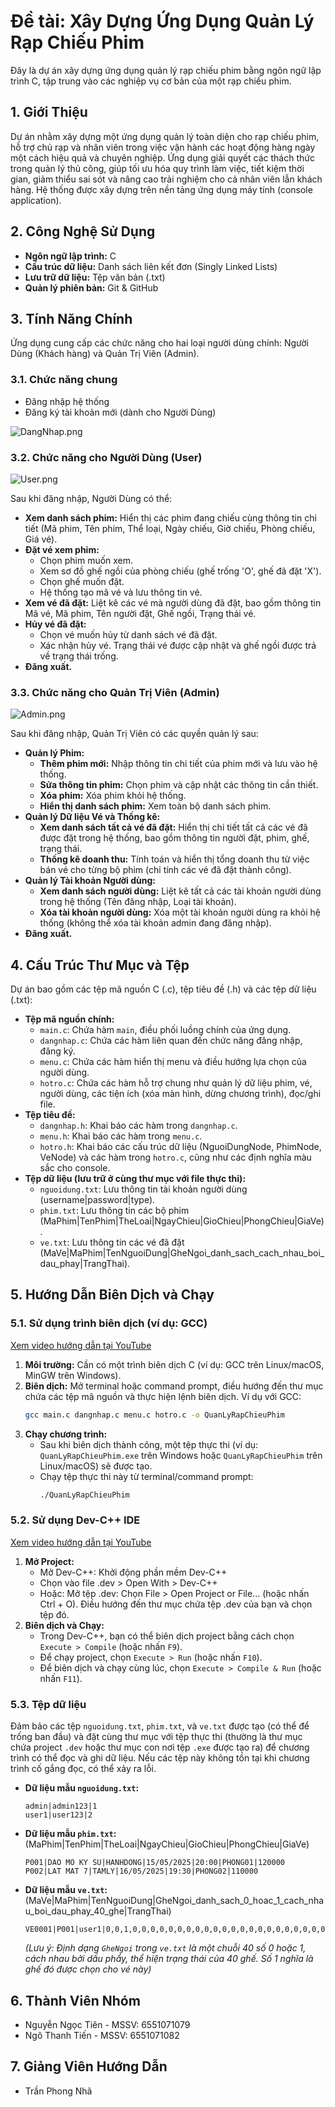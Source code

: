 # Đề tài: Xây Dựng Ứng Dụng Quản Lý Rạp Chiếu Phim

Đây là dự án xây dựng ứng dụng quản lý rạp chiếu phim bằng ngôn ngữ lập trình C, tập trung vào các nghiệp vụ cơ bản của một rạp chiếu phim.

## 1. Giới Thiệu

Dự án nhằm xây dựng một ứng dụng quản lý toàn diện cho rạp chiếu phim, hỗ trợ chủ rạp và nhân viên trong việc vận hành các hoạt động hàng ngày một cách hiệu quả và chuyên nghiệp. Ứng dụng giải quyết các thách thức trong quản lý thủ công, giúp tối ưu hóa quy trình làm việc, tiết kiệm thời gian, giảm thiểu sai sót và nâng cao trải nghiệm cho cả nhân viên lẫn khách hàng. Hệ thống được xây dựng trên nền tảng ứng dụng máy tính (console application).

## 2. Công Nghệ Sử Dụng

* **Ngôn ngữ lập trình:** C
* **Cấu trúc dữ liệu:** Danh sách liên kết đơn (Singly Linked Lists)
* **Lưu trữ dữ liệu:** Tệp văn bản (.txt)
* **Quản lý phiên bản:** Git & GitHub

## 3. Tính Năng Chính

Ứng dụng cung cấp các chức năng cho hai loại người dùng chính: Người Dùng (Khách hàng) và Quản Trị Viên (Admin).

### 3.1. Chức năng chung

* Đăng nhập hệ thống
* Đăng ký tài khoản mới (dành cho Người Dùng)

![DangNhap.png](https://github.com/ngoctienz/IT1.103.3/blob/master/img/DangNhap.png)

### 3.2. Chức năng cho Người Dùng (User)

![User.png](https://github.com/ngoctienz/IT1.103.3/blob/master/img/User.png)

Sau khi đăng nhập, Người Dùng có thể:

* **Xem danh sách phim:** Hiển thị các phim đang chiếu cùng thông tin chi tiết (Mã phim, Tên phim, Thể loại, Ngày chiếu, Giờ chiếu, Phòng chiếu, Giá vé).
* **Đặt vé xem phim:**
    * Chọn phim muốn xem.
    * Xem sơ đồ ghế ngồi của phòng chiếu (ghế trống 'O', ghế đã đặt 'X').
    * Chọn ghế muốn đặt.
    * Hệ thống tạo mã vé và lưu thông tin vé.
* **Xem vé đã đặt:** Liệt kê các vé mà người dùng đã đặt, bao gồm thông tin Mã vé, Mã phim, Tên người đặt, Ghế ngồi, Trạng thái vé.
* **Hủy vé đã đặt:**
    * Chọn vé muốn hủy từ danh sách vé đã đặt.
    * Xác nhận hủy vé. Trạng thái vé được cập nhật và ghế ngồi được trả về trạng thái trống.
* **Đăng xuất.**

### 3.3. Chức năng cho Quản Trị Viên (Admin)

![Admin.png](https://github.com/ngoctienz/IT1.103.3/blob/master/img/Admin.png)

Sau khi đăng nhập, Quản Trị Viên có các quyền quản lý sau:

* **Quản lý Phim:**
    * **Thêm phim mới:** Nhập thông tin chi tiết của phim mới và lưu vào hệ thống.
    * **Sửa thông tin phim:** Chọn phim và cập nhật các thông tin cần thiết.
    * **Xóa phim:** Xóa phim khỏi hệ thống.
    * **Hiển thị danh sách phim:** Xem toàn bộ danh sách phim.
* **Quản lý Dữ liệu Vé và Thống kê:**
    * **Xem danh sách tất cả vé đã đặt:** Hiển thị chi tiết tất cả các vé đã được đặt trong hệ thống, bao gồm thông tin người đặt, phim, ghế, trạng thái.
    * **Thống kê doanh thu:** Tính toán và hiển thị tổng doanh thu từ việc bán vé cho từng bộ phim (chỉ tính các vé đã đặt thành công).
* **Quản lý Tài khoản Người dùng:**
    * **Xem danh sách người dùng:** Liệt kê tất cả các tài khoản người dùng trong hệ thống (Tên đăng nhập, Loại tài khoản).
    * **Xóa tài khoản người dùng:** Xóa một tài khoản người dùng ra khỏi hệ thống (không thể xóa tài khoản admin đang đăng nhập).
* **Đăng xuất.**

## 4. Cấu Trúc Thư Mục và Tệp

Dự án bao gồm các tệp mã nguồn C (.c), tệp tiêu đề (.h) và các tệp dữ liệu (.txt):

* **Tệp mã nguồn chính:**
    * `main.c`: Chứa hàm `main`, điều phối luồng chính của ứng dụng.
    * `dangnhap.c`: Chứa các hàm liên quan đến chức năng đăng nhập, đăng ký.
    * `menu.c`: Chứa các hàm hiển thị menu và điều hướng lựa chọn của người dùng.
    * `hotro.c`: Chứa các hàm hỗ trợ chung như quản lý dữ liệu phim, vé, người dùng, các tiện ích (xóa màn hình, dừng chương trình), đọc/ghi file.
* **Tệp tiêu đề:**
    * `dangnhap.h`: Khai báo các hàm trong `dangnhap.c`.
    * `menu.h`: Khai báo các hàm trong `menu.c`.
    * `hotro.h`: Khai báo các cấu trúc dữ liệu (NguoiDungNode, PhimNode, VeNode) và các hàm trong `hotro.c`, cũng như các định nghĩa màu sắc cho console.
* **Tệp dữ liệu (lưu trữ ở cùng thư mục với file thực thi):**
    * `nguoidung.txt`: Lưu thông tin tài khoản người dùng (username|password|type).
    * `phim.txt`: Lưu thông tin các bộ phim (MaPhim|TenPhim|TheLoai|NgayChieu|GioChieu|PhongChieu|GiaVe).
    * `ve.txt`: Lưu thông tin các vé đã đặt (MaVe|MaPhim|TenNguoiDung|GheNgoi_danh_sach_cach_nhau_boi_dau_phay|TrangThai).

## 5. Hướng Dẫn Biên Dịch và Chạy

### 5.1. Sử dụng trình biên dịch (ví dụ: GCC)
[Xem video hướng dẫn tại YouTube](https://youtu.be/ZUw9MnbEMvs)
1.  **Môi trường:** Cần có một trình biên dịch C (ví dụ: GCC trên Linux/macOS, MinGW trên Windows).
2.  **Biên dịch:** Mở terminal hoặc command prompt, điều hướng đến thư mục chứa các tệp mã nguồn và thực hiện lệnh biên dịch. Ví dụ với GCC:
    ```bash
    gcc main.c dangnhap.c menu.c hotro.c -o QuanLyRapChieuPhim
    ```
3.  **Chạy chương trình:**
    * Sau khi biên dịch thành công, một tệp thực thi (ví dụ: `QuanLyRapChieuPhim.exe` trên Windows hoặc `QuanLyRapChieuPhim` trên Linux/macOS) sẽ được tạo.
    * Chạy tệp thực thi này từ terminal/command prompt:
        ```bash
        ./QuanLyRapChieuPhim
        ```

### 5.2. Sử dụng Dev-C++ IDE
[Xem video hướng dẫn tại YouTube](https://youtu.be/lJ-qn12VQHk)
1.  **Mở Project:**
    * Mở Dev-C++: Khởi động phần mềm Dev-C++
    * Chọn vào file .dev > Open With > Dev-C++
    * Hoặc: Mở tệp .dev: Chọn File > Open Project or File... (hoặc nhấn Ctrl + O). Điều hướng đến thư mục chứa tệp .dev của bạn và chọn tệp đó.
2.  **Biên dịch và Chạy:**
    * Trong Dev-C++, bạn có thể biên dịch project bằng cách chọn `Execute > Compile` (hoặc nhấn `F9`).
    * Để chạy project, chọn `Execute > Run` (hoặc nhấn `F10`).
    * Để biên dịch và chạy cùng lúc, chọn `Execute > Compile & Run` (hoặc nhấn `F11`).

### 5.3. Tệp dữ liệu

Đảm bảo các tệp `nguoidung.txt`, `phim.txt`, và `ve.txt` được tạo (có thể để trống ban đầu) và đặt cùng thư mục với tệp thực thi (thường là thư mục chứa project `.dev` hoặc thư mục con nơi tệp `.exe` được tạo ra) để chương trình có thể đọc và ghi dữ liệu. Nếu các tệp này không tồn tại khi chương trình cố gắng đọc, có thể xảy ra lỗi.

* **Dữ liệu mẫu `nguoidung.txt`:**
    ```
    admin|admin123|1
    user1|user123|2
    ```
* **Dữ liệu mẫu `phim.txt`:** (MaPhim|TenPhim|TheLoai|NgayChieu|GioChieu|PhongChieu|GiaVe)
    ```
    P001|DAO MO KY SU|HANHDONG|15/05/2025|20:00|PHONG01|120000
    P002|LAT MAT 7|TAMLY|16/05/2025|19:30|PHONG02|110000
    ```
* **Dữ liệu mẫu `ve.txt`:** (MaVe|MaPhim|TenNguoiDung|GheNgoi_danh_sach_0_hoac_1_cach_nhau_boi_dau_phay_40_ghe|TrangThai)
    ```
    VE0001|P001|user1|0,0,1,0,0,0,0,0,0,0,0,0,0,0,0,0,0,0,0,0,0,0,0,0,0,0,0,0,0,0,0,0,0,0,0,0,0,0,0,0|1
    ```
    *(Lưu ý: Định dạng `GheNgoi` trong `ve.txt` là một chuỗi 40 số 0 hoặc 1, cách nhau bởi dấu phẩy, thể hiện trạng thái của 40 ghế. Số 1 nghĩa là ghế đó được chọn cho vé này)*

## 6. Thành Viên Nhóm

* Nguyễn Ngọc Tiên - MSSV: 6551071079
* Ngô Thanh Tiến - MSSV: 6551071082

## 7. Giảng Viên Hướng Dẫn

* Trần Phong Nhã
